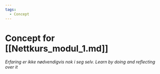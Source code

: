 ```yaml
---
tags:
  - Concept
---
```

# Concept for [[Nettkurs_modul_1.md]]

*Erfaring er ikke nødvendigvis nok i seg selv.*
*Learn by doing and reflecting over it*

